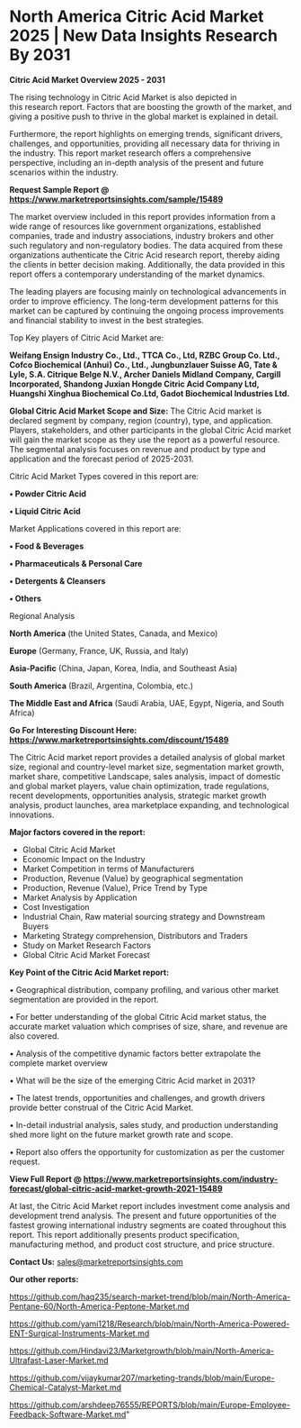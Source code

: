  # North America Citric Acid Market 2025 | New Data Insights Research By 2031

<Strong> Citric Acid Market Overview 2025 - 2031</strong>

The rising technology in Citric Acid Market is also depicted in this research report. Factors that are boosting the growth of the market, and giving a positive push to thrive in the global market is explained in detail.

Furthermore, the report highlights on emerging trends, significant drivers, challenges, and opportunities, providing all necessary data for thriving in the industry. This report market research offers a comprehensive perspective, including an in-depth analysis of the present and future scenarios within the industry.

<strong>Request Sample Report @ <a href=https://www.marketreportsinsights.com/sample/15489>https://www.marketreportsinsights.com/sample/15489</a></strong>

The market overview included in this report provides information from a wide range of resources like government organizations, established companies, trade and industry associations, industry brokers and other such regulatory and non-regulatory bodies. The data acquired from these organizations authenticate the Citric Acid research report, thereby aiding the clients in better decision making. Additionally, the data provided in this report offers a contemporary understanding of the market dynamics.

The leading players are focusing mainly on technological advancements in order to improve efficiency. The long-term development patterns for this market can be captured by continuing the ongoing process improvements and financial stability to invest in the best strategies.

Top Key players of Citric Acid Market are:

<strong>Weifang Ensign Industry Co., Ltd., TTCA Co., Ltd, RZBC Group Co. Ltd., Cofco Biochemical (Anhui) Co., Ltd., Jungbunzlauer Suisse AG, Tate & Lyle, S.A. Citrique Belge N.V., Archer Daniels Midland Company, Cargill Incorporated, Shandong Juxian Hongde Citric Acid Company Ltd, Huangshi Xinghua Biochemical Co.Ltd, Gadot Biochemical Industries Ltd.</strong>

<strong><b>Global Citric Acid Market Scope and Size:</b></strong>
The Citric Acid market is declared segment by company, region (country), type, and application. Players, stakeholders, and other participants in the global Citric Acid market will gain the market scope as they use the report as a powerful resource. The segmental analysis focuses on revenue and product by type and application and the forecast period of 2025-2031.

Citric Acid Market Types covered in this report are:

<strong>• Powder Citric Acid

• Liquid Citric Acid</strong>

Market Applications covered in this report are:

<strong>• Food & Beverages

• Pharmaceuticals & Personal Care

• Detergents & Cleansers

• Others</strong> 

Regional Analysis

<strong>North America</strong> (the United States, Canada, and Mexico)

<strong>Europe</strong> (Germany, France, UK, Russia, and Italy)

<strong>Asia-Pacific</strong> (China, Japan, Korea, India, and Southeast Asia)

<strong>South America</strong> (Brazil, Argentina, Colombia, etc.)

<strong>The Middle East and Africa</strong> (Saudi Arabia, UAE, Egypt, Nigeria, and South Africa)

<strong>Go For Interesting Discount Here: <a href=https://www.marketreportsinsights.com/discount/15489>https://www.marketreportsinsights.com/discount/15489</a></strong>

The Citric Acid market report provides a detailed analysis of global market size, regional and country-level market size, segmentation market growth, market share, competitive Landscape, sales analysis, impact of domestic and global market players, value chain optimization, trade regulations, recent developments, opportunities analysis, strategic market growth analysis, product launches, area marketplace expanding, and technological innovations.

<strong><b>Major factors covered in the report:</b></strong>
<ul>
  <li>Global Citric Acid Market </li>
  <li>Economic Impact on the Industry</li>
  <li>Market Competition in terms of Manufacturers</li>
  <li>Production, Revenue (Value) by geographical segmentation</li>
  <li>Production, Revenue (Value), Price Trend by Type</li>
  <li>Market Analysis by Application</li>
  <li>Cost Investigation</li>
  <li>Industrial Chain, Raw material sourcing strategy and Downstream Buyers</li>
  <li>Marketing Strategy comprehension, Distributors and Traders</li>
  <li>Study on Market Research Factors</li>
  <li>Global Citric Acid Market Forecast</li>
</ul>

<strong><b>Key Point of the Citric Acid Market report:</b></strong>

• Geographical distribution, company profiling, and various other market segmentation are provided in the report.

• For better understanding of the global Citric Acid market status, the accurate market valuation which comprises of size, share, and revenue are also covered.

• Analysis of the competitive dynamic factors better extrapolate the complete market overview

• What will be the size of the emerging Citric Acid market in 2031?

• The latest trends, opportunities and challenges, and growth drivers provide better construal of the Citric Acid Market.

• In-detail industrial analysis, sales study, and production understanding shed more light on the future market growth rate and scope.

• Report also offers the opportunity for customization as per the customer request.

<strong><b>View Full Report @ <a href=https://www.marketreportsinsights.com/industry-forecast/global-citric-acid-market-growth-2021-15489>https://www.marketreportsinsights.com/industry-forecast/global-citric-acid-market-growth-2021-15489</a></b></strong>


At last, the Citric Acid Market report includes investment come analysis and development trend analysis. The present and future opportunities of the fastest growing international industry segments are coated throughout this report. This report additionally presents product specification, manufacturing method, and product cost structure, and price structure.

<strong>Contact Us:</strong>
sales@marketreportsinsights.com

<strong>Our other reports:</strong>

<a href=https://github.com/haq235/search-market-trend/blob/main/North-America-Pentane-60/North-America-Peptone-Market.md>https://github.com/haq235/search-market-trend/blob/main/North-America-Pentane-60/North-America-Peptone-Market.md</a>

<a href=https://github.com/yami1218/Research/blob/main/North-America-Powered-ENT-Surgical-Instruments-Market.md>https://github.com/yami1218/Research/blob/main/North-America-Powered-ENT-Surgical-Instruments-Market.md</a>

<a href=https://github.com/Hindavi23/Marketgrowth/blob/main/North-America-Ultrafast-Laser-Market.md>https://github.com/Hindavi23/Marketgrowth/blob/main/North-America-Ultrafast-Laser-Market.md</a>

<a href=https://github.com/vijaykumar207/marketing-trands/blob/main/Europe-Chemical-Catalyst-Market.md>https://github.com/vijaykumar207/marketing-trands/blob/main/Europe-Chemical-Catalyst-Market.md</a>

<a href=https://github.com/arshdeep76555/REPORTS/blob/main/Europe-Employee-Feedback-Software-Market.md>https://github.com/arshdeep76555/REPORTS/blob/main/Europe-Employee-Feedback-Software-Market.md</a>"
